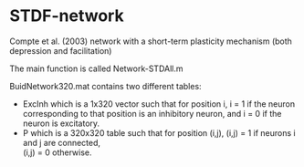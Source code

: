 # STDF-network
Compte et al. (2003) network with a short-term plasticity mechanism (both depression and facilitation)

The main function is called Network-STDAll.m



BuidNetwork320.mat contains two different tables:
  - ExcInh which is a 1x320 vector such that for position i,
      i = 1 if the neuron corresponding to that position is an inhibitory neuron, and 
      i = 0 if the neuron is excitatory.
  - P which is a 320x320 table such that for position (i,j),
      (i,j) = 1 if neurons i and j are connected,  
      (i,j) = 0 otherwise.
